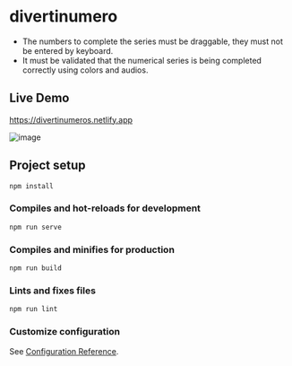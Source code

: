 # divertinumero

- The numbers to complete the series must be draggable, they must not be entered by keyboard.
- It must be validated that the numerical series is being completed correctly using colors and audios.

## Live Demo
https://divertinumeros.netlify.app

![image](https://user-images.githubusercontent.com/25336634/116760836-acfb1480-a9db-11eb-9da6-927acaff22dd.png)

## Project setup
```
npm install
```

### Compiles and hot-reloads for development
```
npm run serve
```

### Compiles and minifies for production
```
npm run build
```

### Lints and fixes files
```
npm run lint
```

### Customize configuration
See [Configuration Reference](https://cli.vuejs.org/config/).
